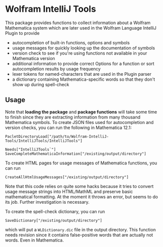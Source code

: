 # Wolfram IntelliJ Tools

This package provides functions to collect information about a Wolfram Mathematica system which are later used in
the Wolfram Language IntelliJ Plugin to provide

- autocompletion of built-in functions, options and symbols
- usage messages for quickly looking up the documentation of symbols
- version check to see if you're using functions not available in your Mathematica version
- additional information to provide correct Options for a function or sort autocompletion results by usage frequency
- lexer tokens for named-characters that are used in the Plugin parser
- a dictionary containing Mathematica-specific words so that they don't show up during spell-check

## Usage

Note that **loading the package** and **package functions** will take some time to finish since they are extracting
information from many thousand Mathematica symbols.
To create JSON files used for autocompletion and version checks, you can run the following in
Mathematica 12.1:

```wl
PacletDirectoryLoad["/path/to/Wolfram-IntelliJ-Tools/IntelliJTools/IntelliJTools"]

Needs["IntelliJTools`"]
SaveCompleteMathematicaInformation["/existing/output/directory"]
```

To create HTML pages for usage messages of Mathematica functions, you can run

```wl
CreateAllHtmlUsageMessages["/existing/output/directory"]
```

Note that this code relies on quite some hacks because it tries to convert usage message strings into HTML/MathML and 
preserve basic mathematical formatting. At the moment it throws an error, but seems to do its job. Further investigation
is necessary.

To create the spell-check dictionary, you can run

```wl
SaveDictionary["/existing/output/directory"]
```

which will put a `WLDictionary.dic` file in the output directory. This function needs revision since it contains
false-positive words that are actually not words. Even in Mathematica.